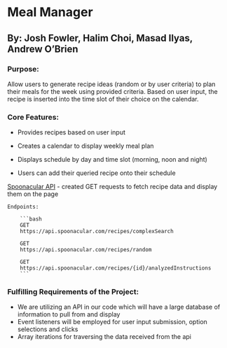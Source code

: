 # Meal Manager
## By: Josh Fowler, Halim Choi, Masad Ilyas, Andrew O’Brien

### Purpose:
Allow users to generate recipe ideas (random or by user criteria) to plan their meals for the week using provided criteria.
Based on user input, the recipe is inserted into the time slot of their choice on the calendar.

### Core Features:
- Provides recipes based on user input

- Creates a calendar to display weekly meal plan

- Displays schedule by day and time slot (morning, noon and night)

- Users can add their queried recipe onto their schedule

[Spoonacular API](https://spoonacular.com/food-api)
    - created GET requests to fetch recipe data and display them on the page

    Endpoints:

        ```bash
        GET
        https://api.spoonacular.com/recipes/complexSearch

        GET
        https://api.spoonacular.com/recipes/random

        GET
        https://api.spoonacular.com/recipes/{id}/analyzedInstructions
        ```
        



### Fulfilling Requirements of the Project:
- We are utilizing an API in our code which will have a large database of information to pull from and display
- Event listeners will be employed for user input submission, option selections and clicks
- Array iterations for traversing the data received from the api